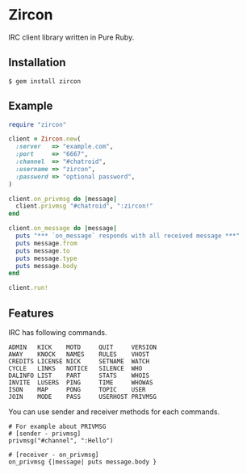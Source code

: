 # Zircon
IRC client library written in Pure Ruby.

## Installation

```
$ gem install zircon
```

## Example

```ruby
require "zircon"

client = Zircon.new(
  :server   => "example.com",
  :port     => "6667",
  :channel  => "#chatroid",
  :username => "zircon",
  :password => "optional password",
)

client.on_privmsg do |message|
  client.privmsg "#chatroid", ":zircon!"
end

client.on_message do |message|
  puts "*** `on_message` responds with all received message ***"
  puts message.from
  puts message.to
  puts message.type
  puts message.body
end

client.run!
```

## Features
IRC has following commands.

```
ADMIN   KICK    MOTD     QUIT     VERSION
AWAY    KNOCK   NAMES    RULES    VHOST
CREDITS LICENSE NICK     SETNAME  WATCH
CYCLE   LINKS   NOTICE   SILENCE  WHO
DALINFO LIST    PART     STATS    WHOIS
INVITE  LUSERS  PING     TIME     WHOWAS
ISON    MAP     PONG     TOPIC    USER
JOIN    MODE    PASS     USERHOST PRIVMSG
```

You can use sender and receiver methods for each commands.

```
# For example about PRIVMSG
# [sender - privmsg]
privmsg("#channel", ":Hello")

# [receiver - on_privmsg]
on_privmsg {|message| puts message.body }
```

